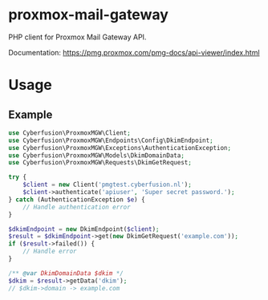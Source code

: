 # proxmox-mail-gateway

PHP client for Proxmox Mail Gateway API.

Documentation: https://pmg.proxmox.com/pmg-docs/api-viewer/index.html

# Usage

## Example

```php
use Cyberfusion\ProxmoxMGW\Client;
use Cyberfusion\ProxmoxMGW\Endpoints\Config\DkimEndpoint;
use Cyberfusion\ProxmoxMGW\Exceptions\AuthenticationException;
use Cyberfusion\ProxmoxMGW\Models\DkimDomainData;
use Cyberfusion\ProxmoxMGW\Requests\DkimGetRequest;

try {
    $client = new Client('pmgtest.cyberfusion.nl');
    $client->authenticate('apiuser', 'Super secret password.');
} catch (AuthenticationException $e) {
    // Handle authentication error
}

$dkimEndpoint = new DkimEndpoint($client);
$result = $dkimEndpoint->get(new DkimGetRequest('example.com'));
if ($result->failed()) {
    // Handle error
}

/** @var DkimDomainData $dkim */
$dkim = $result->getData('dkim');
// $dkim->domain -> example.com
```
